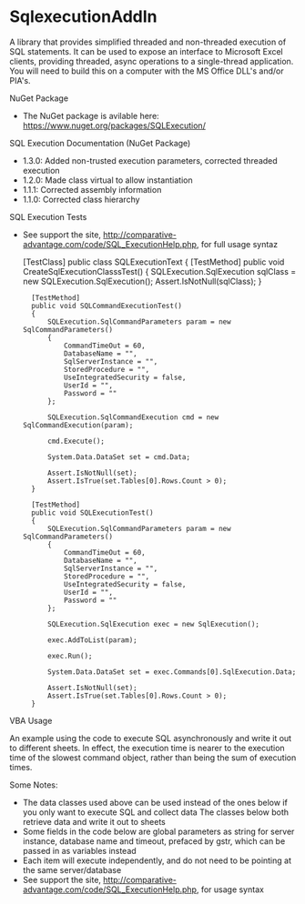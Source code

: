 # SqlexecutionAddIn

A library that provides simplified threaded and non-threaded execution of SQL statements. It can be used to expose an interface to Microsoft Excel clients, providing threaded, async operations to a single-thread application. You will need to build this on a computer with the MS Office DLL's and/or PIA's. 


NuGet Package

* The NuGet package is avilable here: https://www.nuget.org/packages/SQLExecution/


SQL Execution Documentation (NuGet Package)

* 1.3.0: Added non-trusted execution parameters, corrected threaded execution
* 1.2.0: Made class virtual to allow instantiation
* 1.1.1: Corrected assembly information
* 1.1.0: Corrected class hierarchy


SQL Execution Tests

* See support the site, http://comparative-advantage.com/code/SQL_ExecutionHelp.php, for full usage syntaz

    [TestClass]
    public class SQLExecutionText
    {
        [TestMethod]
        public void CreateSqlExecutionClasssTest()
        {
            SQLExecution.SqlExecution sqlClass = new SQLExecution.SqlExecution();
            Assert.IsNotNull(sqlClass);
        }

        [TestMethod]
        public void SQLCommandExecutionTest()
        {
            SQLExecution.SqlCommandParameters param = new SqlCommandParameters()
            {
                CommandTimeOut = 60,
                DatabaseName = "",
                SqlServerInstance = "",
                StoredProcedure = "",
                UseIntegratedSecurity = false,
                UserId = "",
                Password = ""
            };

            SQLExecution.SqlCommandExecution cmd = new SqlCommandExecution(param);

            cmd.Execute();

            System.Data.DataSet set = cmd.Data;

            Assert.IsNotNull(set);
            Assert.IsTrue(set.Tables[0].Rows.Count > 0);
        }

        [TestMethod]
        public void SQLExecutionTest()
        {
            SQLExecution.SqlCommandParameters param = new SqlCommandParameters()
            {
                CommandTimeOut = 60,
                DatabaseName = "",
                SqlServerInstance = "",
                StoredProcedure = "",
                UseIntegratedSecurity = false,
                UserId = "",
                Password = ""
            };

            SQLExecution.SqlExecution exec = new SqlExecution();

            exec.AddToList(param);

            exec.Run();

            System.Data.DataSet set = exec.Commands[0].SqlExecution.Data;

            Assert.IsNotNull(set);
            Assert.IsTrue(set.Tables[0].Rows.Count > 0);
        }


VBA Usage

An example using the code to execute SQL asynchronously and write it out to different sheets. In effect, the execution time is nearer to the execution time of the slowest command object, rather than being the sum of execution times. 

Some Notes:

* The data classes used above can be used instead of the ones below if you only want to execute SQL and collect data
The classes below both retrieve data and write it out to sheets
* Some fields in the code below are global parameters as string for server instance, database name and timeout, prefaced by gstr, which can be passed in as variables instead
* Each item will execute independently, and do not need to be pointing at the same server/database
* See support the site, http://comparative-advantage.com/code/SQL_ExecutionHelp.php, for usage syntax

